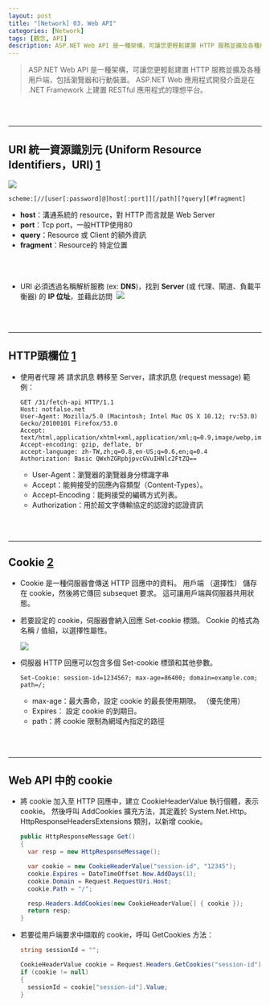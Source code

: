 ```yaml
---
layout: post
title: "[Network] 03. Web API"
categories: [Network]
tags: [觀念, API]
description: ASP.NET Web API 是一種架構，可讓您更輕鬆建置 HTTP 服務並擴及各種用戶端...
---
```




> ASP.NET Web API 是一種架構，可讓您更輕鬆建置 HTTP 服務並擴及各種用戶端，包括瀏覽器和行動裝置。 ASP.NET Web 應用程式開發介面是在 .NET Framework 上建置 RESTful 應用程式的理想平台。

<br/><br/>

***

## URI 統一資源識別元 (Uniform Resource Identifiers，URI) [1](https://zh.wikipedia.org/wiki/%E7%BB%9F%E4%B8%80%E8%B5%84%E6%BA%90%E6%A0%87%E5%BF%97%E7%AC%A6)

![](http://eservice.seed.net.tw/image/class/11-02.gif)

```
scheme:[//[user[:password]@]host[:port]][/path][?query][#fragment]
```

- **host**：溝通系統的 resource，對 HTTP 而言就是 Web Server
- **port**：Tcp port，一般HTTP使用80
- **query**：Resource 或 Client 的額外資訊
- **fragment**：Resource的 特定位置

<br/><br/>

- URI 必須透過名稱解析服務 (ex: **DNS**)，找到 **Server** (或 代理、閘道、負載平衡器) 的 **IP 位址**，並藉此訪問
​
![](https://s3.amazonaws.com/notejoy/note_images/99302.1.Image%202018-08-23%20at%20%E4%B8%8B%E5%8D%8811.12.12.png)

<br/><br/>

***

## HTTP頭欄位  [1](https://zh.wikipedia.org/wiki/HTTP%E5%A4%B4%E5%AD%97%E6%AE%B5)
- 使用者代理 將 請求訊息 轉移至 Server，請求訊息 (request message) 範例：

    ```
  GET /31/fetch-api HTTP/1.1
  Host: notfalse.net
  User-Agent: Mozilla/5.0 (Macintosh; Intel Mac OS X 10.12; rv:53.0) Gecko/20100101 Firefox/53.0
  Accept: text/html,application/xhtml+xml,application/xml;q=0.9,image/webp,image/apng,*/*;q=0.8
  Accept-encoding: gzip, deflate, br
  accept-language: zh-TW,zh;q=0.8,en-US;q=0.6,en;q=0.4
  Authorization: Basic QWxhZGRpbjpvcGVuIHNlc2FtZQ==
    ```

    - User-Agent：瀏覽器的瀏覽器身分標識字串	
    - Accept：能夠接受的回應內容類型（Content-Types）。
    - Accept-Encoding：能夠接受的編碼方式列表。
    - Authorization：用於超文字傳輸協定的認證的認證資訊

<br/><br/>

***

## Cookie [2](https://docs.microsoft.com/zh-tw/aspnet/web-api/overview/advanced/http-cookies)

- Cookie 是一種伺服器會傳送 HTTP 回應中的資料。 用戶端 （選擇性） 儲存在 cookie，然後將它傳回 subsequet 要求。 這可讓用戶端與伺服器共用狀態。 
- 若要設定的 cookie，伺服器會納入回應 Set-cookie 標頭。 Cookie 的格式為名稱 / 值組，以選擇性屬性。

    ![](https://docs.microsoft.com/zh-tw/aspnet/web-api/overview/advanced/http-cookies/_static/image1.png)


- 伺服器 HTTP 回應可以包含多個 Set-cookie 標頭和其他參數。

    ```
  Set-Cookie: session-id=1234567; max-age=86400; domain=example.com; path=/;
    ```

    - max-age：最大壽命，設定 cookie 的最長使用期限。 （優先使用）
    - Expires： 設定 cookie 的到期日。
    - path：將 cookie 限制為網域內指定的路徑

<br/><br/>

***

## Web API 中的 cookie 
- 將 cookie 加入至 HTTP 回應中，建立 CookieHeaderValue 執行個體，表示 cookie。 然後呼叫 AddCookies 擴充方法，其定義於 System.Net.Http。HttpResponseHeadersExtensions 類別，以新增 cookie。

    ```csharp
  public HttpResponseMessage Get()
  {
      var resp = new HttpResponseMessage();
  
      var cookie = new CookieHeaderValue("session-id", "12345");
      cookie.Expires = DateTimeOffset.Now.AddDays(1);
      cookie.Domain = Request.RequestUri.Host;
      cookie.Path = "/";
  
      resp.Headers.AddCookies(new CookieHeaderValue[] { cookie });
      return resp;
  }
    ```

- 若要從用戶端要求中擷取的 cookie，呼叫 GetCookies 方法：

    ```csharp
  string sessionId = "";
  
  CookieHeaderValue cookie = Request.Headers.GetCookies("session-id").FirstOrDefault();
  if (cookie != null)
  {
      sessionId = cookie["session-id"].Value;
  }
    ```

